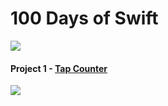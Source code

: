 # 100 Days of Swift

![](https://i.imgur.com/KbZR2vM.png?1)

#### Project 1 - [Tap Counter]()

![](https://i.imgur.com/xllOgOR.png)